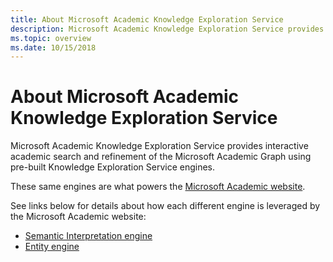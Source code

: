 ```yaml
---
title: About Microsoft Academic Knowledge Exploration Service
description: Microsoft Academic Knowledge Exploration Service provides interactive academic search and refinement of the Microsoft Academic Graph using pre-built Knowledge Exploration Service engines
ms.topic: overview
ms.date: 10/15/2018
---
```

# About Microsoft Academic Knowledge Exploration Service

Microsoft Academic Knowledge Exploration Service provides interactive academic search and refinement of the Microsoft Academic Graph using pre-built Knowledge Exploration Service engines.

These same engines are what powers the [Microsoft Academic website](https://academic.microsoft.com/). 

See links below for details about how each different engine is leveraged by the Microsoft Academic website:
* [Semantic Interpretation engine](../reference/engines/semantic-interpretation-engine.md)
* [Entity engine](../reference/engines/entity-engine.md)
